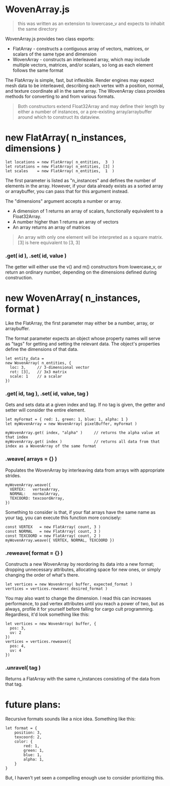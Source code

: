 # WovenArray.js

> this was written as an extension to lowercase_v and expects to inhabit the same directory

WovenArray.js provides two class exports:

* FlatArray - constructs a contiguous array of vectors, matrices, or scalars of the same type and dimension
* WovenArray - constructs an interleaved array, which may include multiple vectors, matrices, and/or scalars, so long as each element follows the same format

The FlatArray is simple, fast, but inflexible. Render engines may expect mesh data to be interleaved, describing each vertex with a position, normal, and texture coordinate all in the same array. The WovenArray class provides methods for converting to and from various formats.

> Both constructors extend Float32Array and may define their length by either a number of instances, or a pre-existing array/arraybuffer around which to construct its dataview.

# new FlatArray( n_instances, dimensions )

    let locations = new FlatArray( n_entities,  3  )
    let rotations = new FlatArray( n_entities, [3] )
    let scales    = new FlatArray( n_entities,  1  )

The first parameter is listed as "n_instances" and defines the number of elements in the array. However, if your data already exists as a sorted array or arraybuffer, you can pass that for this argument instead.

The "dimensions" argument accepts a number or array.
* A dimension of 1 returns an array of scalars, functionally equivalent to a Float32Array.
* A number higher than 1 returns an array of vectors
* An array returns an array of matrices

> An array with only one element will be interpreted as a square matrix. [3] is here equivalent to [3, 3]

### .get( id ), .set( id, value )
The getter will either use the v() and m() constructors from lowercase_v, or return an ordinary number, depending on the dimensions defined during construction.

# new WovenArray( n_instances, format )
Like the FlatArray, the first parameter may either be a number, array, or arraybuffer.

The format parameter expects an object whose property names will serve as "tags" for getting and setting the relevant data. The object's properties define the dimensions of that data.

    let entity_data =
    new WovenArray( n_entities, {
      loc: 3,     // 3-dimensional vector
      rot: [3],   // 3x3 matrix
      scale: 1    // a scalar
    })


### .get( id, tag ), .set( id, value, tag )
Gets and sets data at a given index and tag. If no tag is given, the getter and setter will consider the entire element.

    let myFormat = { red: 1, green: 1, blue: 1, alpha: 1 }
    let myWovenArray = new WovenArray( pixelBuffer, myFormat )

    myWovenArray.get( index, "alpha" )     // returns the alpha value at that index
    myWovenArray.get( index )              // returns all data from that index as a WovenArray of the same format

### .weave( arrays = {} )
Populates the WovenArray by interleaving data from arrays with appropriate strides.

    myWovenArray.weave({
      VERTEX:   vertexArray,
      NORMAL:   normalArray,
      TEXCOORD: texcoordArray,
    })

Something to consider is that, if your flat arrays have the same name as your tag, you can execute this function more concisely:

    const VERTEX   = new FlatArray( count, 3 )
    const NORMAL   = new FlatArray( count, 3 )
    const TEXCOORD = new FlatArray( count, 2 )
    myWovenArray.weave({ VERTEX, NORMAL, TEXCOORD })

### .reweave( format = {} )
Constructs a new WovenArray by reordoring its data into a new format; dropping unnecessary attributes, allocating space for new ones, or simply changing the order of what's there.

    let vertices = new WovenArray( buffer, expected_format )
    vertices = vertices.reweave( desired_format )

You may also want to change the dimension. I read this can increases performance, to pad vertex attributes until you reach a power of two, but as always, profile it for yourself before falling for cargo cult programming. Regardless, it'd look something like this:

    let vertices = new WovenArray( buffer, {
      pos: 3,
      uv: 2
    })
    vertices = vertices.reweave({
      pos: 4,
      uv: 4
    })
    
### .unravel( tag )
Returns a FlatArray with the same n_instances consisting of the data from that tag.

# future plans:
Recursive formats sounds like a nice idea. Something like this:

    let format = {
        position: 3,
        texcoord: 2,
        color: {
            red: 1,
            green: 1,
            blue: 1,
            alpha: 1,
        }
    }

But, I haven't yet seen a compelling enough use to consider prioritizing this.
